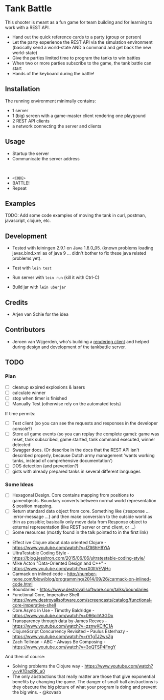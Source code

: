 # Tank Battle

This shooter is meant as a fun game for team building and for learning to work
with a REST API.

- Hand out the quick reference cards to a party (group or person)
- Let the party experience the REST API via the simulation environment
  (basically send a world-state AND a command and get back the new world-state)
- Give the parties limited time to program the tanks to win battles
- When two or more parties subscribe to the game, the tank battle can start
- Hands of the keyboard during the battle!

## Installation

The running environment minimally contains:

- 1 server
- 1 (big) screen with a game-master client rendering one playgound
- 2 REST API clients
- a network connecting the server and clients

## Usage

- Startup the server
- Communicate the server address

</br>

- `<CODE>`
- BATTLE!
- Repeat

## Examples

TODO: Add some code examples of moving the tank in curl, postman, javascript,
clojure, etc.

## Development

- Tested with leiningen 2.9.1 on Java 1.8.0_05. (known problems loading
  javax.bind.xml as of java 9 ... didn't bother to fix these java related
  problems yet).

- Test with `lein test`
- Run server with `lein run` (kill it with Ctrl-C)
- Build jar with `lein uberjar`

## Credits

- Arjen van Schie for the idea

## Contributors

- Jeroen van Wijgerden, who's building a [rendering
  client](https://github.com/jeroenvanw/tank-battle-rendering) and helped
  during design and development of the tankbattle server.

## TODO

### Plan

- [ ] cleanup expired explosions & lasers
- [ ] calculate winner
- [ ] stop when timer is finished
- [ ] Manually Test (otherwise rely on the automated tests)

If time permits:

- [ ] Test client (so you can see the requests and responses in the developer
      console?)
- [ ] Store all game events (so you can replay the complete game): game was
  reset, tank subscribed, game started, tank command executed, winner detected
- [ ] Swagger docs. (Or describe in the docs that the REST API isn't described
  properly, because Dutch army management 'wants working tanks, instead of
  comprehensive documentation')
- [ ] DOS detection (and prevention?)
- [ ] gists with already prepared tanks in several different languages

### Some Ideas

- [ ] Hexagonal Design. Core contains mapping from positions to gameobjects.
      Boundary converts between normal world representation & position mapping.
- [ ] Return standard data object from core. Something like {:response ...
      :error-message ...} and then make conversion to the outside world as thin
      as possible; basically only move data from Response object to external
      representation (like REST server or cmd client, or ...)
- [ ] Some resources (mostly found in the talk pointed to in the first link)
- Effect ive Clojure about data oriented Clojure -
  https://www.youtube.com/watch?v=IZlt6hH8YiA
- UltraTestable Coding Style -
  https://blog.jessitron.com/2015/06/06/ultratestable-coding-style/
- Mike Acton "Data-Oriented Design and C++" -
  https://www.youtube.com/watch?v=rX0ItVEVjHc
- Carmack on inlined code -
  http://number-none.com/blow/blog/programming/2014/09/26/carmack-on-inlined-code.html
- Boundaries - https://www.destroyallsoftware.com/talks/boundaries
- Functional Core, Imperative Shell
  https://www.destroyallsoftware.com/screencasts/catalog/functional-core-imperative-shell
- Core.Async in Use - Timothy Baldridge - https://www.youtube.com/watch?v=096pIlA3GDo
- Transparency through data by James Reeves - https://www.youtube.com/watch?v=zznwKCifC1A
- ClojureScript Concurrency Revisited – Paulus Esterhazy - https://www.youtube.com/watch?v=rV1gTJ2wsZg
- Zach Tellman - ABC - Always Be Composing - https://www.youtube.com/watch?v=3oQTSP4FngY

And then of course:

- Solving problems the Clojure way - https://www.youtube.com/watch?v=vK1DazRK_a0
- The only abstractions that really matter are those that give exponential
  benefits by changing the game. The danger of small-ball abstractions is they
  obscure the big picture of what your program is doing and prevent the big
  wins. - @kovasb
